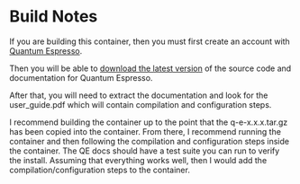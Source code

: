 # Build Notes
If you are building this container, then you must first create an account with [Quantum Espresso](https://www.quantum-espresso.org/login/).

Then you will be able to [download the latest version](https://www.quantum-espresso.org/download-page/) of the source code and documentation for Quantum Espresso.

After that, you will need to extract the documentation and look for the user_guide.pdf which will contain compilation and configuration steps.

I recommend building the container up to the point that the q-e-x.x.x.tar.gz has been copied into the container.
From there, I recommend running the container and then following the compilation and configuration steps inside the container.
The QE docs should have a test suite you can run to verify the install.
Assuming that everything works well, then I would add the compilation/configuration steps to the container.
